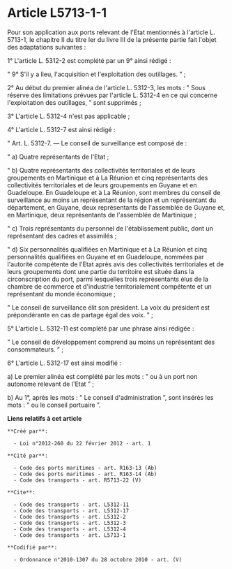 # Article L5713-1-1

Pour son application aux ports relevant de l'Etat mentionnés à l'article L. 5713-1, le chapitre II du titre Ier du livre III
de la présente partie fait l'objet des adaptations suivantes : 

1° L'article L. 5312-2 est complété par un 9° ainsi rédigé : 

" 9° S'il y a lieu, l'acquisition et l'exploitation des outillages. ” ; 

2° Au début du premier alinéa de l'article L. 5312-3, les mots : " Sous réserve des limitations prévues par l'article L.
5312-4 en ce qui concerne l'exploitation des outillages, ” sont supprimés ; 

3° L'article L. 5312-4 n'est pas applicable ; 

4° L'article L. 5312-7 est ainsi rédigé : 

" Art. L. 5312-7. ― Le conseil de surveillance est composé de : 

" a) Quatre représentants de l'Etat ; 

" b) Quatre représentants des collectivités territoriales et de leurs groupements en Martinique et à La Réunion et cinq
représentants des collectivités territoriales et de leurs groupements en Guyane et en Guadeloupe. En Guadeloupe et à La
Réunion, sont membres du conseil de surveillance au moins un représentant de la région et un représentant du département, en
Guyane, deux représentants de l'assemblée de Guyane et, en Martinique, deux représentants de l'assemblée de Martinique ; 

" c) Trois représentants du personnel de l'établissement public, dont un représentant des cadres et assimilés ; 

" d) Six personnalités qualifiées en Martinique et à La Réunion et cinq personnalités qualifiées en Guyane et en Guadeloupe,
nommées par l'autorité compétente de l'Etat après avis des collectivités territoriales et de leurs groupements dont une
partie du territoire est située dans la circonscription du port, parmi lesquelles trois représentants élus de la chambre de
commerce et d'industrie territorialement compétente et un représentant du monde économique ; 

" Le conseil de surveillance élit son président. La voix du président est prépondérante en cas de partage égal des voix. ” ; 

5° L'article L. 5312-11 est complété par une phrase ainsi rédigée : 

" Le conseil de développement comprend au moins un représentant des consommateurs. ” ; 

6° L'article L. 5312-17 est ainsi modifié : 

a) Le premier alinéa est complété par les mots : " ou à un port non autonome relevant de l'Etat ” ; 

b) Au 1°, après les mots : " Le conseil d'administration ”, sont insérés les mots : " ou le conseil portuaire ”.

**Liens relatifs à cet article**

	**Créé par**:

	  - Loi n°2012-260 du 22 février 2012 - art. 1

	**Cité par**:

	  - Code des ports maritimes - art. R163-13 (Ab)
	  - Code des ports maritimes - art. R163-14 (Ab)
	  - Code des transports - art. R5713-22 (V)

	**Cite**:

	  - Code des transports - art. L5312-11
	  - Code des transports - art. L5312-17
	  - Code des transports - art. L5312-2
	  - Code des transports - art. L5312-3
	  - Code des transports - art. L5312-4
	  - Code des transports - art. L5713-1

	**Codifié par**:

	  - Ordonnance n°2010-1307 du 28 octobre 2010 - art. (V)
